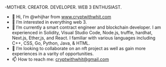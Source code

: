 -MOTHER. CREATOR. DEVELOPER. WEB 3 ENTHUSIAST. 
-  👋 Hi, I’m @whijhar from www.cryptwithwhit.com 
- 👀 I’m interested in everything web 3. 
- 🌱 I’m currently a smart contract engineer and blockchain developer. I am experienced in Solidity, Visual Studio Code, Node.js, truffle, hardhat, Next.js, Ether,js, and React. I familiar with various languages including C++, CSS, Go, Python, Java, & HTML.
- 💞️ I’m looking to collaborate on an nft project as well as gain more experiences in a varity of opportunities. 
- 📫 How to reach me: cryptwithwhit@gmail.com
<!---
whijhar/whijhar is a ✨ special ✨ repository because its `README.md` (this file) appears on your GitHub profile.
You can click the Preview link to take a look at your changes.
--->
